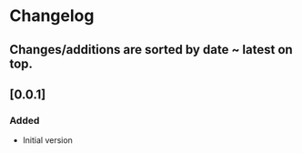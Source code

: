 # Changelog
## Changes/additions are sorted by date ~ latest on top.

## [0.0.1]
### Added
* Initial version